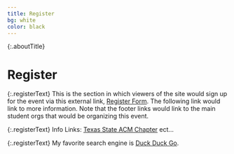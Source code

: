 ```yaml
---
title: Register
bg: white
color: black
---
```


{:.aboutTitle}
# Register

{:.registerText}
This is the section in which viewers of the site would sign up for the event
via this external link, [Register Form](https://www.google.com/).
The following link would link to more information. Note that the footer
links would link to the main student orgs that would be organizing this event.  

{:.registerText}
Info Links: [Texas State ACM Chapter](https://txstateacm.wixsite.com/join) ect...  


{:.registerText}
My favorite search engine is [Duck Duck Go](https://duckduckgo.com).  
